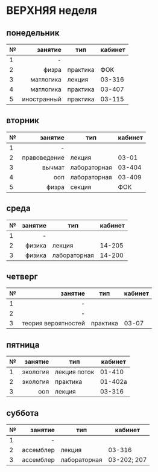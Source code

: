 ВЕРХНЯЯ неделя
===

понедельник
---
| № |   занятие   |   тип    | кабинет |
|---|------------:|----------|---------|
| 1 | -           |          |         |
| 2 | физра       | практика | ФОК     |
| 3 | матлогика   | лекция   | 03-316  |
| 4 | матлогика   | практика | 03-407  |
| 5 | иностранный | практика | 03-115  |

вторник
---
| № |   занятие    |     тип      | кабинет |
|---|-------------:|--------------|---------|
| 1 | -            |              |         |
| 2 | правоведение | лекция       | 03-01   |
| 3 | вычмат       | лабораторная | 03-404  |
| 4 | ооп          | лабораторная | 03-409  |
| 5 | физра        | секция       | ФОК     |

среда
---
| № | занятие |     тип      | кабинет |
|---|--------:|--------------|---------|
| 1 | -       |              |         |
| 2 | физика  | лекция       | 14-205  |
| 3 | физика  | лабораторная | 14-200  |

четверг
---
| № |       занятие       |   тип    | кабинет |
|---|--------------------:|----------|---------|
| 1 | -                   |          |         |
| 2 | -                   |          |         |
| 3 | теория вероятностей | практика | 03-07   |

пятница
---
| № | занятие  |     тип      | кабинет |
|---|---------:|--------------|---------|
| 1 | экология | лекция поток | 01-410  |
| 2 | экология | практика     | 01-402а |
| 3 | ооп      | лекция       | 03-316  |

суббота
---
| № |  занятие  |     тип      |   кабинет   |
|---|----------:|--------------|-------------|
| 1 | -         |              |             |
| 2 | ассемблер | лекция       | 03-316      |
| 3 | ассемблер | лабораторная | 03-202; 207 |

